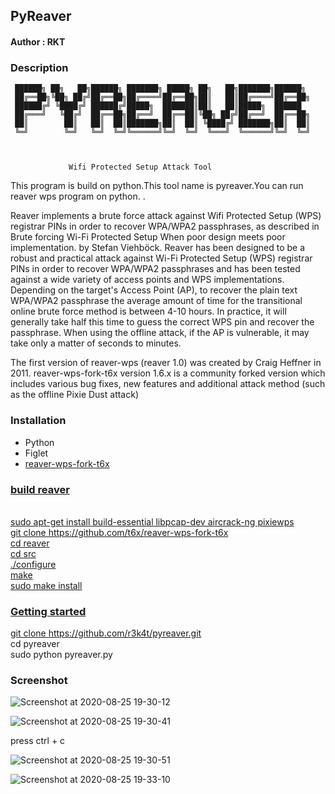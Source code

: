 <h2>PyReaver</h2>


<h4>Author : RKT </h4>


### Description ###

 
     ██████╗ ██╗   ██╗██████╗ ███████╗ █████╗ ██╗   ██╗███████╗██████╗
     ██╔══██╗╚██╗ ██╔╝██╔══██╗██╔════╝██╔══██╗██║   ██║██╔════╝██╔══██╗
     ██████╔╝ ╚████╔╝ ██████╔╝█████╗  ███████║██║   ██║█████╗  ██████
     ██╔═══╝   ╚██╔╝  ██╔══██╗██╔══╝  ██╔══██║╚██╗ ██╔╝██╔══╝  ██╔══██╗
     ██║        ██║   ██║  ██║███████╗██║  ██║ ╚████╔╝ ███████╗██║  ██║
     ╚═╝        ╚═╝   ╚═╝  ╚═╝╚══════╝╚═╝  ╚═╝  ╚═══╝  ╚══════╝╚═╝  ╚═╝


                                                                         
                 Wifi Protected Setup Attack Tool


This program is build on python.This tool name is pyreaver.You can run reaver wps program on python. .
                        
Reaver implements a brute force attack against Wifi Protected Setup (WPS) registrar PINs in order to recover WPA/WPA2 passphrases, as described in Brute forcing Wi-Fi Protected Setup When poor design meets poor implementation. by Stefan Viehböck.
Reaver has been designed to be a robust and practical attack against Wi-Fi Protected Setup (WPS) registrar PINs in order to recover WPA/WPA2 passphrases and has been tested against a wide variety of access points and WPS implementations.
Depending on the target's Access Point (AP), to recover the plain text WPA/WPA2 passphrase the average amount of time for the transitional online brute force method is between 4-10 hours. In practice, it will generally take half this time to guess the correct WPS pin and recover the passphrase. When using the offline attack, if the AP is vulnerable, it may take only a matter of seconds to minutes.

The first version of reaver-wps (reaver 1.0) was created by Craig Heffner in 2011.
reaver-wps-fork-t6x version 1.6.x is a community forked version which includes various bug fixes, new features and additional attack method (such as the offline Pixie Dust attack)

### Installation ###

<ul>
<li>Python</li>
 <li>Figlet</li>
<li><a href="https://github.com/t6x/reaver-wps-fork-t6x">reaver-wps-fork-t6x</li>
</ul>

### build reaver ###
<br>
sudo apt-get install build-essential libpcap-dev aircrack-ng pixiewps
<br>
git clone https://github.com/t6x/reaver-wps-fork-t6x
<br>
cd reaver
<br>
cd src
<br>
./configure
<br>
make
<br>
sudo make install

### Getting started ###

git clone https://github.com/r3k4t/pyreaver.git
<br>
cd pyreaver
<br>
sudo python pyreaver.py
<br>
</ul>

### Screenshot ###

![Screenshot at 2020-08-25 19-30-12](https://user-images.githubusercontent.com/69615463/91190220-fbe80000-e710-11ea-8c92-5eabfbd9decf.png)

![Screenshot at 2020-08-25 19-30-41](https://user-images.githubusercontent.com/69615463/91190403-2a65db00-e711-11ea-9620-c81b57f7a764.png)

press ctrl + c

![Screenshot at 2020-08-25 19-30-51](https://user-images.githubusercontent.com/69615463/91190457-39e52400-e711-11ea-90ba-52c517bd2bb7.png)

![Screenshot at 2020-08-25 19-33-10](https://user-images.githubusercontent.com/69615463/91190588-5e410080-e711-11ea-9a50-24e0647f1b91.png)



